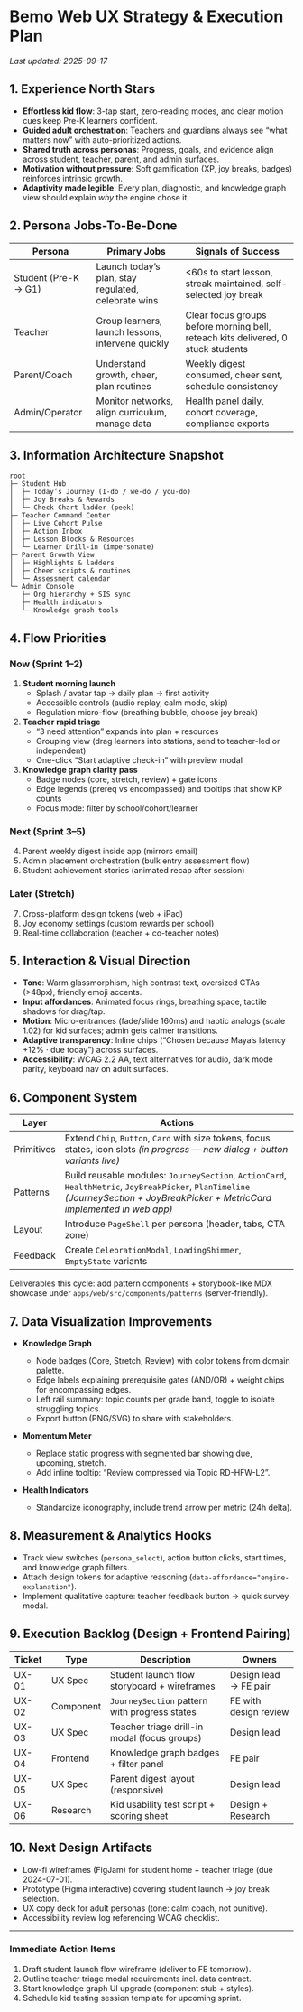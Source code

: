 # Bemo Web UX Strategy & Execution Plan

_Last updated: 2025-09-17_

## 1. Experience North Stars

- **Effortless kid flow**: 3-tap start, zero-reading modes, and clear motion cues keep Pre-K learners confident.
- **Guided adult orchestration**: Teachers and guardians always see “what matters now” with auto-prioritized actions.
- **Shared truth across personas**: Progress, goals, and evidence align across student, teacher, parent, and admin surfaces.
- **Motivation without pressure**: Soft gamification (XP, joy breaks, badges) reinforces intrinsic growth.
- **Adaptivity made legible**: Every plan, diagnostic, and knowledge graph view should explain _why_ the engine chose it.

## 2. Persona Jobs-To-Be-Done

| Persona | Primary Jobs | Signals of Success |
| --- | --- | --- |
| Student (Pre-K → G1) | Launch today’s plan, stay regulated, celebrate wins | <60s to start lesson, streak maintained, self-selected joy break |
| Teacher | Group learners, launch lessons, intervene quickly | Clear focus groups before morning bell, reteach kits delivered, 0 stuck students |
| Parent/Coach | Understand growth, cheer, plan routines | Weekly digest consumed, cheer sent, schedule consistency |
| Admin/Operator | Monitor networks, align curriculum, manage data | Health panel daily, cohort coverage, compliance exports |

## 3. Information Architecture Snapshot

```
root
├─ Student Hub
│  ├─ Today’s Journey (I-do / we-do / you-do)
│  ├─ Joy Breaks & Rewards
│  └─ Check Chart ladder (peek)
├─ Teacher Command Center
│  ├─ Live Cohort Pulse
│  ├─ Action Inbox
│  ├─ Lesson Blocks & Resources
│  └─ Learner Drill-in (impersonate)
├─ Parent Growth View
│  ├─ Highlights & ladders
│  ├─ Cheer scripts & routines
│  └─ Assessment calendar
└─ Admin Console
   ├─ Org hierarchy + SIS sync
   ├─ Health indicators
   └─ Knowledge graph tools
```

## 4. Flow Priorities

### Now (Sprint 1–2)
1. **Student morning launch**
   - Splash / avatar tap → daily plan → first activity
   - Accessible controls (audio replay, calm mode, skip)
   - Regulation micro-flow (breathing bubble, choose joy break)
2. **Teacher rapid triage**
   - “3 need attention” expands into plan + resources
   - Grouping view (drag learners into stations, send to teacher-led or independent)
   - One-click “Start adaptive check-in” with preview modal
3. **Knowledge graph clarity pass**
   - Badge nodes (core, stretch, review) + gate icons
   - Edge legends (prereq vs encompassed) and tooltips that show KP counts
   - Focus mode: filter by school/cohort/learner

### Next (Sprint 3–5)
4. Parent weekly digest inside app (mirrors email)
5. Admin placement orchestration (bulk entry assessment flow)
6. Student achievement stories (animated recap after session)

### Later (Stretch)
7. Cross-platform design tokens (web + iPad)
8. Joy economy settings (custom rewards per school)
9. Real-time collaboration (teacher + co-teacher notes)

## 5. Interaction & Visual Direction

- **Tone**: Warm glassmorphism, high contrast text, oversized CTAs (>48px), friendly emoji accents.
- **Input affordances**: Animated focus rings, breathing space, tactile shadows for drag/tap.
- **Motion**: Micro-entrances (fade/slide 160ms) and haptic analogs (scale 1.02) for kid surfaces; admin gets calmer transitions.
- **Adaptive transparency**: Inline chips (“Chosen because Maya’s latency +12% · due today”) across surfaces.
- **Accessibility**: WCAG 2.2 AA, text alternatives for audio, dark mode parity, keyboard nav on adult surfaces.

## 6. Component System

| Layer | Actions |
| --- | --- |
| Primitives | Extend `Chip`, `Button`, `Card` with size tokens, focus states, icon slots *(in progress — new dialog + button variants live)* |
| Patterns | Build reusable modules: `JourneySection`, `ActionCard`, `HealthMetric`, `JoyBreakPicker`, `PlanTimeline` *(JourneySection + JoyBreakPicker + MetricCard implemented in web app)* |
| Layout | Introduce `PageShell` per persona (header, tabs, CTA zone) |
| Feedback | Create `CelebrationModal`, `LoadingShimmer`, `EmptyState` variants |

Deliverables this cycle: add pattern components + storybook-like MDX showcase under `apps/web/src/components/patterns` (server-friendly).

## 7. Data Visualization Improvements

- **Knowledge Graph**
  - Node badges (Core, Stretch, Review) with color tokens from domain palette.
  - Edge labels explaining prerequisite gates (AND/OR) + weight chips for encompassing edges.
  - Left rail summary: topic counts per grade band, toggle to isolate struggling topics.
  - Export button (PNG/SVG) to share with stakeholders.

- **Momentum Meter**
  - Replace static progress with segmented bar showing due, upcoming, stretch.
  - Add inline tooltip: “Review compressed via Topic RD-HFW-L2”.

- **Health Indicators**
  - Standardize iconography, include trend arrow per metric (24h delta).

## 8. Measurement & Analytics Hooks

- Track view switches (`persona_select`), action button clicks, start times, and knowledge graph filters.
- Attach design tokens for adaptive reasoning (`data-affordance="engine-explanation"`).
- Implement qualitative capture: teacher feedback button → quick survey modal.

## 9. Execution Backlog (Design + Frontend Pairing)

| Ticket | Type | Description | Owners |
| --- | --- | --- | --- |
| UX-01 | UX Spec | Student launch flow storyboard + wireframes | Design lead → FE pair |
| UX-02 | Component | `JourneySection` pattern with progress states | FE with design review |
| UX-03 | UX Spec | Teacher triage drill-in modal (focus groups) | Design lead |
| UX-04 | Frontend | Knowledge graph badges + filter panel | FE pair |
| UX-05 | UX Spec | Parent digest layout (responsive) | Design lead |
| UX-06 | Research | Kid usability test script + scoring sheet | Design + Research |

## 10. Next Design Artifacts

- Low-fi wireframes (FigJam) for student home + teacher triage (due 2024-07-01).
- Prototype (Figma interactive) covering student launch → joy break selection.
- UX copy deck for adult personas (tone: calm coach, not punitive).
- Accessibility review log referencing WCAG checklist.

---

### Immediate Action Items

1. Draft student launch flow wireframe (deliver to FE tomorrow).
2. Outline teacher triage modal requirements incl. data contract.
3. Start knowledge graph UI upgrade (component stub + styles).
4. Schedule kid testing session template for upcoming sprint.
